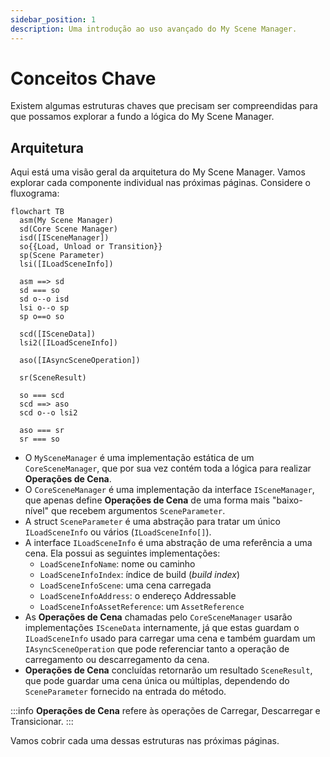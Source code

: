 ```yaml
---
sidebar_position: 1
description: Uma introdução ao uso avançado do My Scene Manager.
---
```


# Conceitos Chave

Existem algumas estruturas chaves que precisam ser compreendidas para que possamos explorar a fundo a lógica do My Scene Manager.

## Arquitetura

Aqui está uma visão geral da arquitetura do My Scene Manager.
Vamos explorar cada componente individual nas próximas páginas.
Considere o fluxograma:

```mermaid
flowchart TB
  asm(My Scene Manager)
  sd(Core Scene Manager)
  isd([ISceneManager])
  so{{Load, Unload or Transition}}
  sp(Scene Parameter)
  lsi([ILoadSceneInfo])

  asm ==> sd
  sd === so
  sd o--o isd
  lsi o--o sp
  sp o==o so

  scd([ISceneData])
  lsi2([ILoadSceneInfo])

  aso([IAsyncSceneOperation])

  sr(SceneResult)

  so === scd
  scd ==> aso
  scd o--o lsi2

  aso === sr
  sr === so
```

- O `MySceneManager` é uma implementação estática de um `CoreSceneManager`, que por sua vez contém toda a lógica para realizar **Operações de Cena**.
- O `CoreSceneManager` é uma implementação da interface `ISceneManager`, que apenas define **Operações de Cena** de uma forma mais "baixo-nível" que recebem argumentos `SceneParameter`.
- A struct `SceneParameter` é uma abstração para tratar um único `ILoadSceneInfo` ou vários (`ILoadSceneInfo[]`).
- A interface `ILoadSceneInfo` é uma abstração de uma referência a uma cena. Ela possui as seguintes implementações:
  - `LoadSceneInfoName`: nome ou caminho
  - `LoadSceneInfoIndex`: índice de build (_build index_)
  - `LoadSceneInfoScene`: uma cena carregada
  - `LoadSceneInfoAddress`: o endereço Addressable
  - `LoadSceneInfoAssetReference`: um `AssetReference`
- As **Operações de Cena** chamadas pelo `CoreSceneManager` usarão implementações `ISceneData`  internamente, já que estas guardam o `ILoadSceneInfo` usado para carregar uma cena e também guardam um `IAsyncSceneOperation` que pode referenciar tanto a operação de carregamento ou descarregamento da cena.
- **Operações de Cena** concluídas retornarão um resultado `SceneResult`, que pode guardar uma cena única ou múltiplas, dependendo do `SceneParameter` fornecido na entrada do método.

:::info
**Operações de Cena** refere às operações de Carregar, Descarregar e Transicionar.
:::

Vamos cobrir cada uma dessas estruturas nas próximas páginas.